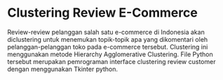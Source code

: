 # Clustering Review E-Commerce 
Review-review pelanggan salah satu e-commerce di Indonesia akan diclustering untuk menemukan topik-topik apa yang dikomentari oleh pelanggan-pelanggan toko pada e-commerce tersebut. Clustering ini menggunakan metode Hierarchy Agglomerative Clustering. 
File Python tersebut merupakan pemrograman interface clustering review customer dengan menggunakan Tkinter python. 
